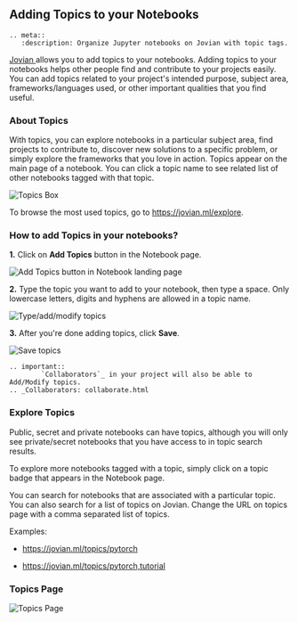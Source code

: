 ## Adding Topics to your Notebooks

```eval_rst
.. meta::
   :description: Organize Jupyter notebooks on Jovian with topic tags.
```

<a href="https://jovian.ml?utm_source=docs" target=_blank> Jovian </a> allows you to add topics to your notebooks. Adding topics to your notebooks helps other people find and contribute to your projects easily. You can add topics related to your project's intended purpose, subject area, frameworks/languages used, or other important qualities that you find useful.

### About Topics

With topics, you can explore notebooks in a particular subject area, find projects to contribute to, discover new solutions to a specific problem, or simply explore the frameworks that you love in action. Topics appear on the main page of a notebook. You can click a topic name to see related list of other notebooks tagged with that topic.

<img src="https://i.imgur.com/HmBU5s0.png" class="screenshot" alt="Topics Box">

To browse the most used topics, go to <a href="https://jovian.ml/explore?utm_source=docs" target="_blank">https://jovian.ml/explore</a>.

### How to add Topics in your notebooks?

**1.**&nbsp;Click on **Add Topics** button in the Notebook page.

<img src="https://i.imgur.com/fhJ6MTq.png" class="screenshot" alt="Add Topics button in Notebook landing page">

**2.**&nbsp;Type the topic you want to add to your notebook, then type a space. Only lowercase letters, digits and hyphens are allowed in a topic name.

<img src="https://i.imgur.com/xSm1JG9.png" class="screenshot" alt="Type/add/modify topics">

**3.**&nbsp;After you're done adding topics, click **Save**.

<img src="https://i.imgur.com/tdzcrfv.png" class="screenshot" alt="Save topics">

```eval_rst
.. important::
        `Collaborators`_ in your project will also be able to Add/Modify topics.
.. _Collaborators: collaborate.html
```

### Explore Topics

Public, secret and private notebooks can have topics, although you will only see private/secret notebooks that you have access to in topic search results.

To explore more notebooks tagged with a topic, simply click on a topic badge that appears in the Notebook page.

You can search for notebooks that are associated with a particular topic. You can also search for a list of topics on Jovian. Change the URL on topics page with a comma separated list of topics.

Examples:

- <a href="https://jovian.ml/topics/pytorch?utm_source=docs" target="_blank">https://jovian.ml/topics/pytorch</a>

- <a href="https://jovian.ml/topics/pytorch,tutorial?utm_source=docs" target="_blank">https://jovian.ml/topics/pytorch,tutorial</a>

<h3>Topics Page</h3>

<img src="https://i.imgur.com/TZdWoHp.png" class="screenshot" alt="Topics Page" >
